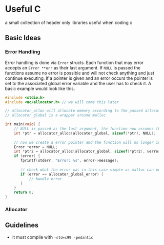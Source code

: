 # Useful C
a small collection of header only libraries useful when coding c

## Basic Ideas
### Error Handling
Error handling is done via `Error` structs. Each function that may error accepts an `Error **err` as their last argument. If `NULL` is passed the functions assume no error is possible and will not check anything and just continue executing. If a pointer is given and an error occurs the pointer is set to the associated global error variable and the user has to check it. A basic example would look like this.

``` c
#include <stdio.h>
#include <uc/allocator.h> // we will come this later

// allocator_alloc will allocate memory according to the passed allocator
// allocator_global is a wrapper around malloc

int main(void) {
    // NULL is passed as the last argument, the function now assumes that it will not fail with the provided input
    int *ptr = allocator_alloc(allocator_global, sizeof(*ptr), NULL);
    
    // now we create a error pointer and the function will no longer invoke UB if it errors
    Error *error = NULL;
    int *ptr2 = allocator_alloc(allocator_global, sizeof(*ptr2), &error);
    if (error) {
       fprintf(stderr, "Error: %s", error->message); 
       
       // check what the error was in this case simple as malloc can only throw one error
       if (error == allocator_global_error) {
           // handle error
       }
    } 
    return 0;
}
```

### Allocator

## Guidelines
- it must compile with `-std=c99 -pedantic`
